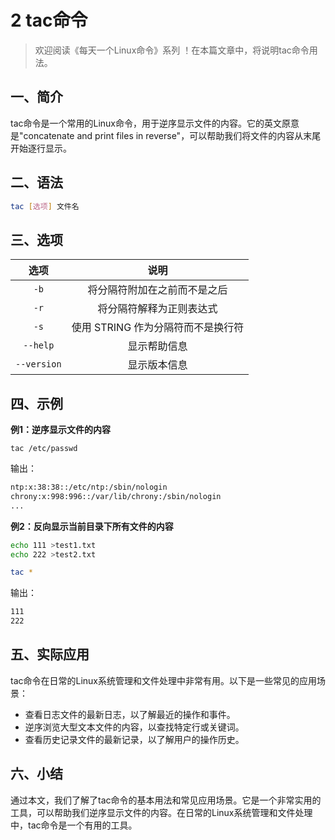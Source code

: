 # 2 tac命令



> 欢迎阅读《每天一个Linux命令》系列 ！在本篇文章中，将说明tac命令用法。

## 一、简介

tac命令是一个常用的Linux命令，用于逆序显示文件的内容。它的英文原意是"concatenate and print files in reverse"，可以帮助我们将文件的内容从末尾开始逐行显示。



## 二、语法

```bash
tac [选项] 文件名
```



## 三、选项

|    选项     |                说明                |
| :---------: | :--------------------------------: |
|    `-b`     |    将分隔符附加在之前而不是之后    |
|    `-r`     |      将分隔符解释为正则表达式      |
|    `-s`     | 使用 STRING 作为分隔符而不是换行符 |
|  `--help`   |            显示帮助信息            |
| `--version` |            显示版本信息            |



## 四、示例

**例1：逆序显示文件的内容**

```shell
tac /etc/passwd
```

输出：

```bash
ntp:x:38:38::/etc/ntp:/sbin/nologin
chrony:x:998:996::/var/lib/chrony:/sbin/nologin
...
```

**例2：反向显示当前目录下所有文件的内容**

```bash
echo 111 >test1.txt
echo 222 >test2.txt

tac *
```

输出：

```bash
111
222
```



## 五、实际应用

tac命令在日常的Linux系统管理和文件处理中非常有用。以下是一些常见的应用场景：

- 查看日志文件的最新日志，以了解最近的操作和事件。
- 逆序浏览大型文本文件的内容，以查找特定行或关键词。
- 查看历史记录文件的最新记录，以了解用户的操作历史。



## 六、小结

通过本文，我们了解了tac命令的基本用法和常见应用场景。它是一个非常实用的工具，可以帮助我们逆序显示文件的内容。在日常的Linux系统管理和文件处理中，tac命令是一个有用的工具。
